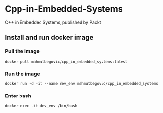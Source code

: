 # Cpp-in-Embedded-Systems
C++ in Embedded Systems, published by Packt 

## Install and run docker image
### Pull the image
`docker pull mahmutbegovic/cpp_in_embedded_systems:latest`
### Run the image
`docker run -d -it --name dev_env mahmutbegovic/cpp_in_embedded_systems`
### Enter bash
`docker exec -it dev_env /bin/bash`
